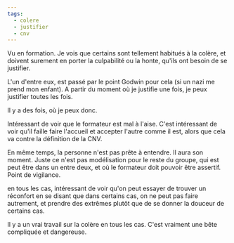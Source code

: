 ```yaml
---
tags:
  - colere
  - justifier
  - cnv
---
```

Vu en formation. Je vois que certains sont tellement habitués à la colère, et doivent surement en porter la culpabilité ou la honte, qu'ils ont besoin de se justifier.

L'un d'entre eux, est passé par le point Godwin pour cela (si un nazi me prend mon enfant).
A partir du moment où je justifie une fois, je peux justifier toutes les fois.

Il y a des fois, où je peux donc.

Intéressant de voir que le formateur est mal à l'aise. C'est intéressant de voir qu'il faille faire l'accueil et accepter l'autre comme il est, alors que cela va contre la définition de la CNV.

En même temps, la personne n'est pas prête à entendre. Il aura son moment. Juste ce n'est pas modélisation pour le reste du groupe, qui est peut être dans un entre deux, et où le formateur doit pouvoir être assertif. Point de vigilance.

en tous les cas, intéressant de voir qu'on peut essayer de trouver un réconfort en se disant que dans certains cas, on ne peut pas faire autrement, et prendre des extrêmes plutôt que de se donner la douceur de certains cas.

Il y a un vrai travail sur la colère en tous les cas. C'est vraiment une bête compliquée et dangereuse.
